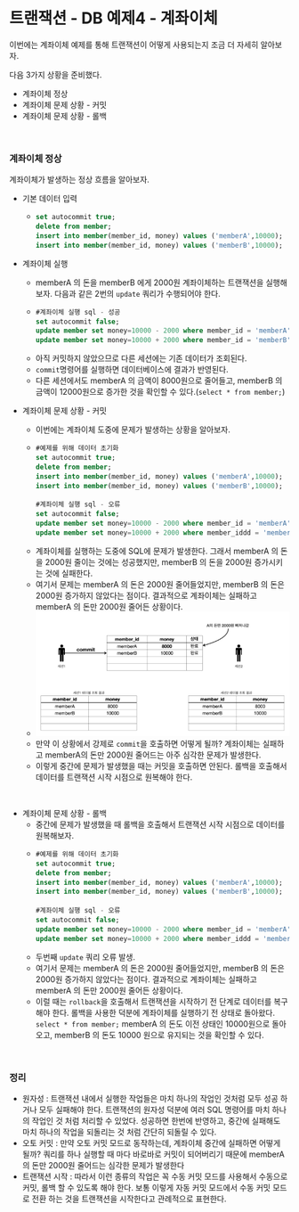 # 트랜잭션 - DB 예제4 - 계좌이체
이번에는 계좌이체 예제를 통해 트랜잭션이 어떻게 사용되는지 조금 더 자세히 알아보자.

다음 3가지 상황을 준비했다.
* 계좌이체 정상
* 계좌이체 문제 상황 - 커밋
* 계좌이체 문제 상황 - 롤백

<br>

### 계좌이체 정상
계좌이체가 발생하는 정상 흐름을 알아보자.
* 기본 데이터 입력
  * ```sql
    set autocommit true;
    delete from member;
    insert into member(member_id, money) values ('memberA',10000);
    insert into member(member_id, money) values ('memberB',10000);
    ```
    
* 계좌이체 실행
  * memberA 의 돈을 memberB 에게 2000원 계좌이체하는 트랜잭션을 실행해보자. 다음과 같은 2번의 ```update``` 쿼리가 수행되어야 한다.
  * ```sql
    #계좌이체 실행 sql - 성공
    set autocommit false;
    update member set money=10000 - 2000 where member_id = 'memberA';
    update member set money=10000 + 2000 where member_id = 'memberB';
    ```
  * 아직 커밋하지 않았으므로 다른 세션에는 기존 데이터가 조회된다.
  * ```commit```명령어를 실행하면 데이터베이스에 결과가 반영된다.
  * 다른 세션에서도 memberA 의 금액이 8000원으로 줄어들고, memberB 의 금액이 12000원으로 증가한 것을 확인할 수 있다.(```select * from member;```)


* 계좌이체 문제 상황 - 커밋
  * 이번에는 계좌이체 도중에 문제가 발생하는 상황을 알아보자.
  * ```sql
    #예제를 위해 데이터 초기화
    set autocommit true;
    delete from member;
    insert into member(member_id, money) values ('memberA',10000);
    insert into member(member_id, money) values ('memberB',10000);
    
    #계좌이체 실행 sql - 오류
    set autocommit false;
    update member set money=10000 - 2000 where member_id = 'memberA'; #성공
    update member set money=10000 + 2000 where member_iddd = 'memberB'; #쿼리 예외 발생
    ```
  * 계좌이체를 실행하는 도중에 SQL에 문제가 발생한다. 그래서 memberA 의 돈을 2000원 줄이는 것에는 성공했지만, memberB 의 돈을 2000원 증가시키는 것에 실패한다.
  * 여기서 문제는 memberA 의 돈은 2000원 줄어들었지만, memberB 의 돈은 2000원 증가하지 않았다는 점이다. 결과적으로 계좌이체는 실패하고 memberA 의 돈만 2000원 줄어든 상황이다.
  * ![Transaction_DB_example4](Transaction_DB_example4_1.png)
  * 만약 이 상황에서 강제로 ```commit```을 호출하면 어떻게 될까? 계좌이체는 실패하고 memberA의 돈만 2000원 줄어드는 아주 심각한 문제가 발생한다.
  * 이렇게 중간에 문제가 발생했을 때는 커밋을 호출하면 안된다. 롤백을 호출해서 데이터를 트랜잭션 시작 시점으로 원복해야 한다.

<br>
    
* 계좌이체 문제 상황 - 롤백
  * 중간에 문제가 발생했을 때 롤백을 호출해서 트랜잭션 시작 시점으로 데이터를 원복해보자.
  * ```sql
    #예제를 위해 데이터 초기화
    set autocommit true;
    delete from member;
    insert into member(member_id, money) values ('memberA',10000);
    insert into member(member_id, money) values ('memberB',10000);
    
    #계좌이체 실행 sql - 오류
    set autocommit false;
    update member set money=10000 - 2000 where member_id = 'memberA'; #성공
    update member set money=10000 + 2000 where member_iddd = 'memberB'; #쿼리 예외 발생
    ```
  * 두번째 ```update``` 쿼리 오류 발생.
  * 여기서 문제는 memberA 의 돈은 2000원 줄어들었지만, memberB 의 돈은 2000원 증가하지 않았다는 점이다. 결과적으로 계좌이체는 실패하고 memberA 의 돈만 2000원 줄어든 상황이다.
  * 이럴 때는 ```rollback```을 호출해서 트랜잭션을 시작하기 전 단계로 데이터를 복구해야 한다. 롤백을 사용한 덕분에 계좌이체를 실행하기 전 상태로 돌아왔다. ```select * from member;``` memberA 의 돈도 이전 상태인 10000원으로 돌아오고, memberB 의 돈도 10000 원으로 유지되는 것을 확인할 수 있다.

<br>

### 정리
* 원자성 : 트랜잭션 내에서 실행한 작업들은 마치 하나의 작업인 것처럼 모두 성공 하거나 모두 실패해야 한다. 트랜잭션의 원자성 덕분에 여러 SQL 명령어를 마치 하나의 작업인 것 처럼 처리할 수 있었다. 성공하면 한번에 반영하고, 중간에 실패해도 마치 하나의 작업을 되돌리는 것 처럼 간단히 되돌릴 수 있다.
* 오토 커밋 : 만약 오토 커밋 모드로 동작하는데, 계좌이체 중간에 실패하면 어떻게 될까? 쿼리를 하나 실행할 때 마다 바로바로 커밋이 되어버리기 때문에 memberA 의 돈만 2000원 줄어드는 심각한 문제가 발생한다
* 트랜잭션 시작 : 따라서 이런 종류의 작업은 꼭 수동 커밋 모드를 사용해서 수동으로 커밋, 롤백 할 수 있도록 해야 한다. 보통 이렇게 자동 커밋 모드에서 수동 커밋 모드로 전환 하는 것을 트랜잭션을 시작한다고 관례적으로 표현한다.